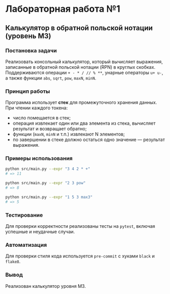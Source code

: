 # Лабораторная работа №1
## Калькулятор в обратной польской нотации (уровень M3)

### Постановка задачи
Реализовать консольный калькулятор, который вычисляет выражения,
записанные в обратной польской нотации (RPN) в круглых скобках.
Поддерживаются операции
`+ - * / // % **`, унарные операторы `u+ u-`, а также функции
`abs`, `sqrt`, `pow`, `maxN`, `minN`.

### Принцип работы
Программа использует **стек** для промежуточного хранения данных.
При чтении каждого токена:
- число помещается в стек;
- операция извлекает один или два элемента из стека, вычисляет результат и возвращает обратно;
- функции (`maxN`, `minN` и т.п.) извлекают N элементов;
- по завершении в стеке должно остаться одно значение — результат выражения.

### Примеры использования
```bash
python src/main.py --expr "3 4 2 * +"
# => 11

python src/main.py --expr "2 3 pow"
# => 8

python src/main.py --expr "1 5 3 max3"
# => 5
```

### Тестирование
Для проверки корректности реализованы тесты на `pytest`, включая успешные и неудачные случаи.

### Автоматизация
Для проверки стиля кода используется `pre-commit` с хуками `black` и `flake8`.

### Вывод
Реализован калькулятор уровня M3.
